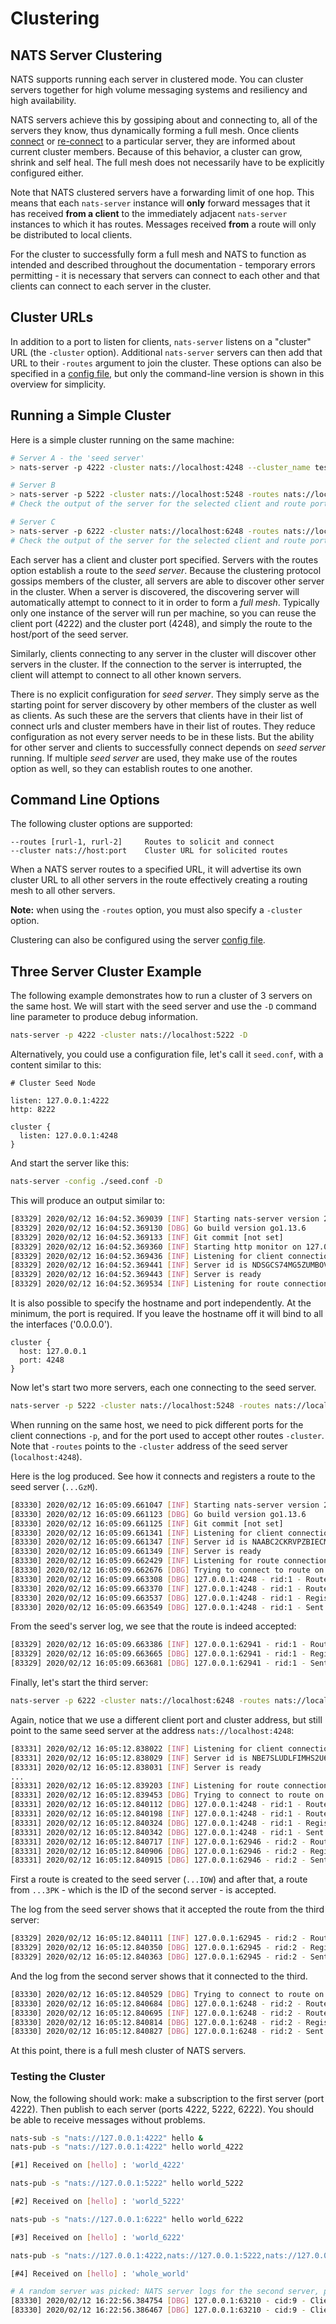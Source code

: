 # Clustering

## NATS Server Clustering

NATS supports running each server in clustered mode. You can cluster servers together for high volume messaging systems and resiliency and high availability.

NATS servers achieve this by gossiping about and connecting to, all of the servers they know, thus dynamically forming a full mesh. Once clients [connect](../../../developing-with-nats/connecting/cluster.md) or [re-connect](../../../developing-with-nats/reconnect/) to a particular server, they are informed about current cluster members. Because of this behavior, a cluster can grow, shrink and self heal. The full mesh does not necessarily have to be explicitly configured either.

Note that NATS clustered servers have a forwarding limit of one hop. This means that each `nats-server` instance will **only** forward messages that it has received **from a client** to the immediately adjacent `nats-server` instances to which it has routes. Messages received **from** a route will only be distributed to local clients.

For the cluster to successfully form a full mesh and NATS to function as intended and described throughout the documentation - temporary errors permitting - it is necessary that servers can connect to each other and that clients can connect to each server in the cluster.

## Cluster URLs

In addition to a port to listen for clients, `nats-server` listens on a "cluster" URL \(the `-cluster` option\). Additional `nats-server` servers can then add that URL to their `-routes` argument to join the cluster. These options can also be specified in a [config file](cluster_config.md), but only the command-line version is shown in this overview for simplicity.

## Running a Simple Cluster

Here is a simple cluster running on the same machine:

```bash
# Server A - the 'seed server'
> nats-server -p 4222 -cluster nats://localhost:4248 --cluster_name test-cluster

# Server B
> nats-server -p 5222 -cluster nats://localhost:5248 -routes nats://localhost:4248 --cluster_name test-cluster
# Check the output of the server for the selected client and route ports.

# Server C
> nats-server -p 6222 -cluster nats://localhost:6248 -routes nats://localhost:4248 --cluster_name test-cluster
# Check the output of the server for the selected client and route ports.
```

Each server has a client and cluster port specified. Servers with the routes option establish a route to the _seed server_. Because the clustering protocol gossips members of the cluster, all servers are able to discover other server in the cluster. When a server is discovered, the discovering server will automatically attempt to connect to it in order to form a _full mesh_. Typically only one instance of the server will run per machine, so you can reuse the client port \(4222\) and the cluster port \(4248\), and simply the route to the host/port of the seed server.

Similarly, clients connecting to any server in the cluster will discover other servers in the cluster. If the connection to the server is interrupted, the client will attempt to connect to all other known servers.

There is no explicit configuration for _seed server_. They simply serve as the starting point for server discovery by other members of the cluster as well as clients. As such these are the servers that clients have in their list of connect urls and cluster members have in their list of routes. They reduce configuration as not every server needs to be in these lists. But the ability for other server and clients to successfully connect depends on _seed server_ running. If multiple _seed server_ are used, they make use of the routes option as well, so they can establish routes to one another.

## Command Line Options

The following cluster options are supported:

```text
--routes [rurl-1, rurl-2]     Routes to solicit and connect
--cluster nats://host:port    Cluster URL for solicited routes
```

When a NATS server routes to a specified URL, it will advertise its own cluster URL to all other servers in the route effectively creating a routing mesh to all other servers.

**Note:** when using the `-routes` option, you must also specify a `-cluster` option.

Clustering can also be configured using the server [config file](cluster_config.md).

## Three Server Cluster Example

The following example demonstrates how to run a cluster of 3 servers on the same host. We will start with the seed server and use the `-D` command line parameter to produce debug information.

```bash
nats-server -p 4222 -cluster nats://localhost:5222 -D
```

Alternatively, you could use a configuration file, let's call it `seed.conf`, with a content similar to this:

```text
# Cluster Seed Node

listen: 127.0.0.1:4222
http: 8222

cluster {
  listen: 127.0.0.1:4248
}
```

And start the server like this:

```bash
nats-server -config ./seed.conf -D
```

This will produce an output similar to:

```bash
[83329] 2020/02/12 16:04:52.369039 [INF] Starting nats-server version 2.1.4
[83329] 2020/02/12 16:04:52.369130 [DBG] Go build version go1.13.6
[83329] 2020/02/12 16:04:52.369133 [INF] Git commit [not set]
[83329] 2020/02/12 16:04:52.369360 [INF] Starting http monitor on 127.0.0.1:8222
[83329] 2020/02/12 16:04:52.369436 [INF] Listening for client connections on 127.0.0.1:4222
[83329] 2020/02/12 16:04:52.369441 [INF] Server id is NDSGCS74MG5ZUMBOVWOUJ5S3HIOW
[83329] 2020/02/12 16:04:52.369443 [INF] Server is ready
[83329] 2020/02/12 16:04:52.369534 [INF] Listening for route connections on 127.0.0.1:4248
```

It is also possible to specify the hostname and port independently. At the minimum, the port is required. If you leave the hostname off it will bind to all the interfaces \('0.0.0.0'\).

```text
cluster {
  host: 127.0.0.1
  port: 4248
}
```

Now let's start two more servers, each one connecting to the seed server.

```bash
nats-server -p 5222 -cluster nats://localhost:5248 -routes nats://localhost:4248 -D
```

When running on the same host, we need to pick different ports for the client connections `-p`, and for the port used to accept other routes `-cluster`. Note that `-routes` points to the `-cluster` address of the seed server \(`localhost:4248`\).

Here is the log produced. See how it connects and registers a route to the seed server \(`...GzM`\).

```bash
[83330] 2020/02/12 16:05:09.661047 [INF] Starting nats-server version 2.1.4
[83330] 2020/02/12 16:05:09.661123 [DBG] Go build version go1.13.6
[83330] 2020/02/12 16:05:09.661125 [INF] Git commit [not set]
[83330] 2020/02/12 16:05:09.661341 [INF] Listening for client connections on 0.0.0.0:5222
[83330] 2020/02/12 16:05:09.661347 [INF] Server id is NAABC2CKRVPZBIECMLZZA6L3PK
[83330] 2020/02/12 16:05:09.661349 [INF] Server is ready
[83330] 2020/02/12 16:05:09.662429 [INF] Listening for route connections on localhost:5248
[83330] 2020/02/12 16:05:09.662676 [DBG] Trying to connect to route on localhost:4248
[83330] 2020/02/12 16:05:09.663308 [DBG] 127.0.0.1:4248 - rid:1 - Route connect msg sent
[83330] 2020/02/12 16:05:09.663370 [INF] 127.0.0.1:4248 - rid:1 - Route connection created
[83330] 2020/02/12 16:05:09.663537 [DBG] 127.0.0.1:4248 - rid:1 - Registering remote route "NDSGCS74MG5ZUMBOVWOUJ5S3HIOW"
[83330] 2020/02/12 16:05:09.663549 [DBG] 127.0.0.1:4248 - rid:1 - Sent local subscriptions to route
```

From the seed's server log, we see that the route is indeed accepted:

```bash
[83329] 2020/02/12 16:05:09.663386 [INF] 127.0.0.1:62941 - rid:1 - Route connection created
[83329] 2020/02/12 16:05:09.663665 [DBG] 127.0.0.1:62941 - rid:1 - Registering remote route "NAABC2CKRVPZBIECMLZZA6L3PK"
[83329] 2020/02/12 16:05:09.663681 [DBG] 127.0.0.1:62941 - rid:1 - Sent local subscriptions to route
```

Finally, let's start the third server:

```bash
nats-server -p 6222 -cluster nats://localhost:6248 -routes nats://localhost:4248 -D
```

Again, notice that we use a different client port and cluster address, but still point to the same seed server at the address `nats://localhost:4248`:

```bash
[83331] 2020/02/12 16:05:12.838022 [INF] Listening for client connections on 0.0.0.0:6222
[83331] 2020/02/12 16:05:12.838029 [INF] Server id is NBE7SLUDLFIMHS2U6347N3DQEJ
[83331] 2020/02/12 16:05:12.838031 [INF] Server is ready
...
[83331] 2020/02/12 16:05:12.839203 [INF] Listening for route connections on localhost:6248
[83331] 2020/02/12 16:05:12.839453 [DBG] Trying to connect to route on localhost:4248
[83331] 2020/02/12 16:05:12.840112 [DBG] 127.0.0.1:4248 - rid:1 - Route connect msg sent
[83331] 2020/02/12 16:05:12.840198 [INF] 127.0.0.1:4248 - rid:1 - Route connection created
[83331] 2020/02/12 16:05:12.840324 [DBG] 127.0.0.1:4248 - rid:1 - Registering remote route "NDSGCS74MG5ZUMBOVWOUJ5S3HIOW"
[83331] 2020/02/12 16:05:12.840342 [DBG] 127.0.0.1:4248 - rid:1 - Sent local subscriptions to route
[83331] 2020/02/12 16:05:12.840717 [INF] 127.0.0.1:62946 - rid:2 - Route connection created
[83331] 2020/02/12 16:05:12.840906 [DBG] 127.0.0.1:62946 - rid:2 - Registering remote route "NAABC2CKRVPZBIECMLZZA6L3PK"
[83331] 2020/02/12 16:05:12.840915 [DBG] 127.0.0.1:62946 - rid:2 - Sent local subscriptions to route
```

First a route is created to the seed server \(`...IOW`\) and after that, a route from `...3PK` - which is the ID of the second server - is accepted.

The log from the seed server shows that it accepted the route from the third server:

```bash
[83329] 2020/02/12 16:05:12.840111 [INF] 127.0.0.1:62945 - rid:2 - Route connection created
[83329] 2020/02/12 16:05:12.840350 [DBG] 127.0.0.1:62945 - rid:2 - Registering remote route "NBE7SLUDLFIMHS2U6347N3DQEJ"
[83329] 2020/02/12 16:05:12.840363 [DBG] 127.0.0.1:62945 - rid:2 - Sent local subscriptions to route
```

And the log from the second server shows that it connected to the third.

```bash
[83330] 2020/02/12 16:05:12.840529 [DBG] Trying to connect to route on 127.0.0.1:6248
[83330] 2020/02/12 16:05:12.840684 [DBG] 127.0.0.1:6248 - rid:2 - Route connect msg sent
[83330] 2020/02/12 16:05:12.840695 [INF] 127.0.0.1:6248 - rid:2 - Route connection created
[83330] 2020/02/12 16:05:12.840814 [DBG] 127.0.0.1:6248 - rid:2 - Registering remote route "NBE7SLUDLFIMHS2U6347N3DQEJ"
[83330] 2020/02/12 16:05:12.840827 [DBG] 127.0.0.1:6248 - rid:2 - Sent local subscriptions to route
```

At this point, there is a full mesh cluster of NATS servers.

### Testing the Cluster

Now, the following should work: make a subscription to the first server \(port 4222\). Then publish to each server \(ports 4222, 5222, 6222\). You should be able to receive messages without problems.

```bash
nats-sub -s "nats://127.0.0.1:4222" hello &
nats-pub -s "nats://127.0.0.1:4222" hello world_4222

[#1] Received on [hello] : 'world_4222'

nats-pub -s "nats://127.0.0.1:5222" hello world_5222

[#2] Received on [hello] : 'world_5222'

nats-pub -s "nats://127.0.0.1:6222" hello world_6222

[#3] Received on [hello] : 'world_6222'

nats-pub -s "nats://127.0.0.1:4222,nats://127.0.0.1:5222,nats://127.0.0.1:6222" hello whole_world

[#4] Received on [hello] : 'whole_world'

# A random server was picked: NATS server logs for the second server, port 5222
[83330] 2020/02/12 16:22:56.384754 [DBG] 127.0.0.1:63210 - cid:9 - Client connection created
[83330] 2020/02/12 16:22:56.386467 [DBG] 127.0.0.1:63210 - cid:9 - Client connection closed
```

